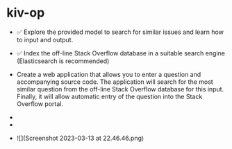 # kiv-op

- ✅ Explore the provided model to search for similar issues and learn how to input and output. 

-  ✅ Index the off-line Stack Overflow database in a suitable search engine (Elasticsearch is recommended)

- Create a web application that allows you to enter a question and accompanying source code. The application will search for the most similar question from the off-line Stack Overflow database for this input. Finally, it will allow automatic entry of the question into the Stack Overflow portal.

- 
- 
- ![](Screenshot 2023-03-13 at 22.46.46.png)